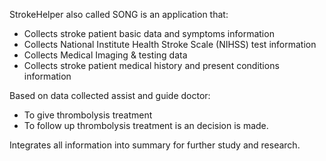 StrokeHelper also called SONG is an application that:
  - Collects stroke patient basic data and symptoms information
  - Collects National Institute Health Stroke Scale (NIHSS) test information
  - Collects Medical Imaging & testing data
  - Collects stroke patient medical history and present conditions information

Based on data collected assist and guide doctor:
  - To give thrombolysis treatment
  - To follow up thrombolysis treatment is an decision is made.

Integrates all information into summary for further study and research.
